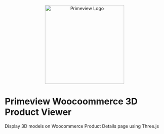 <p align="center"><a href="https://primeview.com" target="_blank"><img src="https://www.primeview.com/wp-content/uploads/primeview-logo.png" width="250" alt="Primeview Logo"></a></p>

# Primeview Woocoommerce 3D Product Viewer

Display 3D models on Woocommerce Product Details page using Three.js
